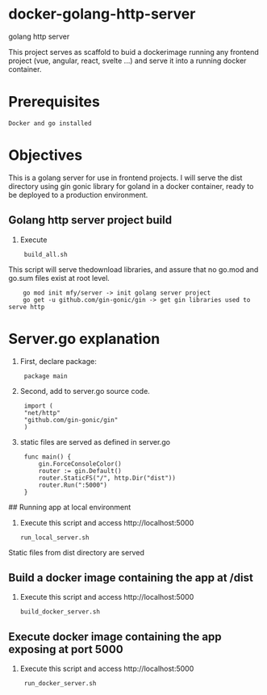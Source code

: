 # docker-golang-http-server

golang http server

This project serves as scaffold to buid a dockerimage running any frontend project (vue, angular, react, svelte ...) and serve it into a running docker container.

# Prerequisites

    Docker and go installed 
# Objectives

This is a golang server for use in frontend projects. I will serve the dist directory using gin gonic library for goland in a docker container, ready to be deployed to a production environment.
## Golang http server project build 

1. Execute 

        build_all.sh


This script will serve thedownload libraries, and assure that no go.mod and go.sum files exist at root level.

        go mod init mfy/server -> init golang server project
        go get -u github.com/gin-gonic/gin -> get gin libraries used to serve http





# Server.go explanation

1. First, declare package:

        package main

2. Second, add to server.go source code.

        import (
        "net/http"
        "github.com/gin-gonic/gin"
        )

3. static files are served as defined in server.go 

        func main() {
            gin.ForceConsoleColor()
            router := gin.Default()
            router.StaticFS("/", http.Dir("dist"))
            router.Run(":5000")
        }

## Running app at local environment

 1. Execute this script and access http://localhost:5000
 
        run_local_server.sh


Static files from dist directory are served
## Build a docker image containing the app at /dist

 1. Execute this script and access http://localhost:5000

        build_docker_server.sh


## Execute docker image containing the app exposing at port 5000

1. Execute this script and access http://localhost:5000

        run_docker_server.sh 


